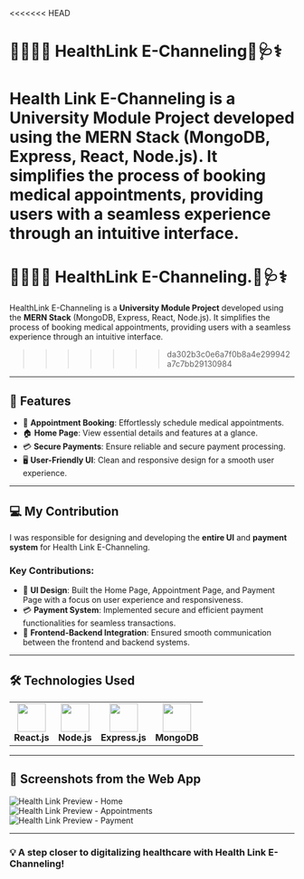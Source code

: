 <<<<<<< HEAD
# 👨‍⚕️🏥💉 HealthLink E-Channeling💊🩺⚕️

Health Link E-Channeling is a **University Module Project** developed using the **MERN Stack** (MongoDB, Express, React, Node.js). It simplifies the process of booking medical appointments, providing users with a seamless experience through an intuitive interface.
=======
# 👨‍⚕️🏥💉 HealthLink E-Channeling.💊🩺⚕️

HealthLink E-Channeling is a **University Module Project** developed using the **MERN Stack** (MongoDB, Express, React, Node.js). It simplifies the process of booking medical appointments, providing users with a seamless experience through an intuitive interface.
>>>>>>> da302b3c0e6a7f0b8a4e299942a7c7bb29130984

---

## 🌟 Features
- 📅 **Appointment Booking**: Effortlessly schedule medical appointments.  
- 🏠 **Home Page**: View essential details and features at a glance.  
- 💳 **Secure Payments**: Ensure reliable and secure payment processing.  
- 🖥️ **User-Friendly UI**: Clean and responsive design for a smooth user experience.  

---

## 💻 My Contribution
I was responsible for designing and developing the **entire UI** and **payment system** for Health Link E-Channeling.  

### Key Contributions:
- 🎨 **UI Design**: Built the Home Page, Appointment Page, and Payment Page with a focus on user experience and responsiveness.  
- 💳 **Payment System**: Implemented secure and efficient payment functionalities for seamless transactions.  
- 🔄 **Frontend-Backend Integration**: Ensured smooth communication between the frontend and backend systems.  

---

## 🛠️ Technologies Used
<table>
  <tr>
    <td align="center"><img src="https://cdn.worldvectorlogo.com/logos/react-2.svg" width="50"><br><b>React.js</b></td>
    <td align="center"><img src="https://cdn.worldvectorlogo.com/logos/nodejs-icon.svg" width="50"><br><b>Node.js</b></td>
    <td align="center"><img src="https://cdn.worldvectorlogo.com/logos/express-109.svg" width="50"><br><b>Express.js</b></td>
    <td align="center"><img src="https://cdn.worldvectorlogo.com/logos/mongodb-icon-1.svg" width="50"><br><b>MongoDB</b></td>
  </tr>
</table>

---

## 📸 Screenshots from the Web App

![Health Link Preview - Home](https://your_image_link_here.com)  
![Health Link Preview - Appointments](https://your_image_link_here.com)  
![Health Link Preview - Payment](https://your_image_link_here.com)  

---

### 💡 A step closer to digitalizing healthcare with **Health Link E-Channeling**!
